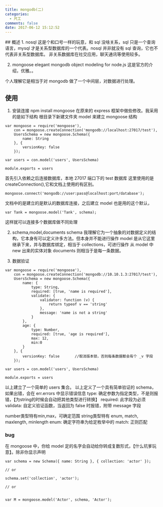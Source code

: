 ```yaml
---
title: mongodb(二)
categories:
  - 尺工
comments: false
date: 2017-06-12 15:12:52
---
```

<p></p>
<!-- more -->
## 概述
1. nosql 
这是个和口号一样的玩意，和 sql 没啥关系，sql 只是一个查询语言，mysql 才是关系型数据库的一个代表。nosql 并非就没有 sql 查询，它也不代表非关系型数据库。
非关系数据库在社交应用，聊天通讯等使用较多。

2. mongoose
elegant mongodb object modeling for node.js
这是官方的介绍，优雅。。

个人理解它是相当于对 mongodb 做了一个中间层，对数据进行处理。

## 使用
1. 安装连接
npm install mongoose
在原来的 express 框架中做些修改。我采用的是如下结构
根目录下新建文件夹 model 来建立 mongoose 结构
```
var mongoose = require('mongoose'),
	con = mongoose.createConnection('mongodb://localhost:27017/test'),
	UsersSchema = new mongoose.Schema({
		name: String
	}, {
		versionKey: false
	});

var users = con.model('users', UsersSchema)

module.exports = users
```
首先引入依赖之后连接数据库，本地 27017 端口下的 test 数据库
这里使用的是 createConnection(),它和文档上使用的有区别。
```
mongoose.connect('mongodb://user:pass@localhost:port/database');
```
文档中的是建立的是默认的数据库连接，之后建立 model 也是用的这个默认，
```
var Tank = mongoose.model('Tank', schema);

```
这样就可以连接多个数据库做不同处理

2. schema,model,documents
schema 我理解它为一个抽象的对数据定义的结构，它本身有可以定义许多方法。但本身并不能进行操作
model 是从它这里继承下来，并与数据库绑定，相当于 collections，可进行操作
从 model 中 new 出来的实体对象 documents 则相当于是每一条数据。

3. 数据验证
```
var mongoose = require('mongoose'),
	con = mongoose.createConnection('mongodb://10.10.1.3:27017/test'),
	UsersSchema = new mongoose.Schema({
		name: {
			type: String,
			required: [true, 'name is required'],
			validate: {
				validator: function (v) {
					return typeof v == 'string'
				},
				message: 'name is not a string'
			}
		},
		age: {
			type: Number,
			required: [true, 'age is required'],
			max: 12,
			min:0
		}
	}, {
		versionKey: false 		//取消版本锁，否则每条数据都会有个 _v 字段
	});

var users = con.model('users', UsersSchema)

module.exports = users
```
以上建立了一个简单的 users 集合。
以上定义了一个具有简单验证的 schema，如果出错，会在 err.errors 中显示错误信息
type: 确定参数为指定类型，不是则报错，【为string的时候会自动把其他类型进行转换】
required: 此字段为必须
validata: 自定义验证函数，当返回为 false 时报错，附带 message 字段

number类型特有min,max，可确定范围
string类型特有 enum, match, maxlength, minlength 
enum: 确定字符串为给定枚举中的
match: 正则匹配

### bug
在 mongoose 中，你给 model 定的名字会自动给你转成复数形式，【什么坑爹玩意】。除非你显示声明
```
var schema = new Schema({ name: String }, { collection: 'actor' });

// or

schema.set('collection', 'actor');

// or


var M = mongoose.model('Actor', schema, 'Actor');
```













